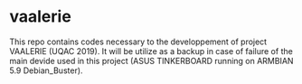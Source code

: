 # vaalerie
This repo contains codes necessary to the developpement of project VAALERIE (UQAC 2019). It will be utilize as a backup in case of failure of the main devide used in this project (ASUS TINKERBOARD running on ARMBIAN 5.9 Debian_Buster).
